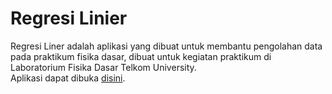 # Regresi Linier

Regresi Liner adalah aplikasi yang dibuat untuk membantu pengolahan data pada praktikum fisika dasar, dibuat untuk kegiatan praktikum di Laboratorium Fisika Dasar Telkom University.<br>
Aplikasi dapat dibuka <a href="http://msatrio.com/regresi">disini</a>.
